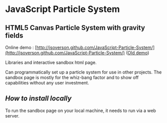 JavaScript Particle System
====================

HTML5 Canvas Particle System with gravity fields
---------------------

Online demo : [http://jsoverson.github.com/JavaScript-Particle-System/](http://jsoverson.github.com/JavaScript-Particle-System/) ([Old demo](http://jarrodoverson.com/static/demos/particleSystem/))

Libraries and interactive sandbox html page.

Can programmatically set up a particle system for use in other
projects. The sandbox page is mostly for the whiz-bang factor and to
show off capabilities without any user investment.

***How to install locally***
----------------------------
To run the sandbox page on your local machine, it needs to run via a web server.

